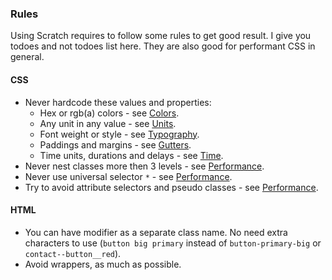 ### Rules

Using Scratch requires to follow some rules to get good result. I give you todoes and not todoes list here. They are also good for performant CSS in general.

#### CSS

- Never hardcode these values and properties:
  - Hex or rgb(a) colors - see [Colors](colors.html).
  - Any unit in any value - see [Units](units.html).
  - Font weight or style - see [Typography](typography.html).
  - Paddings and margins - see [Gutters](gutter.html).
  - Time units, durations and delays - see [Time](time.html).
- Never nest classes more then 3 levels - see [Performance](performance.html).
- Never use universal selector `*` - see [Performance](performance.html).
- Try to avoid attribute selectors and pseudo classes - see [Performance](performance.html).

#### HTML
- You can have modifier as a separate class name. No need extra characters to use (`button big primary` instead of `button-primary-big` or `contact--button__red`).
- Avoid wrappers, as much as possible. 

